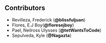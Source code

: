 ## Contributors
- Revilleza, Frederick (**@blissfuljuan**)
- Flores, E.J Boy(**@floresejboy**)
- Pael, Neilross Ulysses (**@tetWantsToCode**)
- Sepulveda, Kyle (**@Nagazta**)
